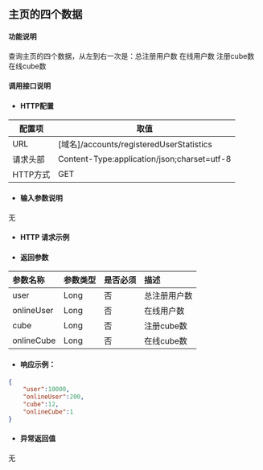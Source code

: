 ## 主页的四个数据

#### 功能说明
查询主页的四个数据，从左到右一次是：总注册用户数 在线用户数 注册cube数 在线cube数


#### 调用接口说明

* #### HTTP配置

| 配置项 | 取值 |
| --- | --- |
| URL | \[域名\]/accounts/registeredUserStatistics|
| 请求头部 | Content-Type:application/json;charset=utf-8 |
| HTTP方式 | GET |

* #### 输入参数说明

无  


* #### HTTP 请求示例


* #### 返回参数
| 参数名称 | 参数类型 | 是否必须 | 描述 |
| :--- | :--- | :--- | :--- |
| user| Long | 否 | 总注册用户数|
|onlineUser | Long | 否 |在线用户数 |
|cube | Long | 否 | 注册cube数|
|onlineCube | Long | 否 |在线cube数 |



* #### 响应示例：

```json
{
    "user":10000,
    "onlineUser":200,
    "cube":12,
    "onlineCube":1
}
```

* #### 异常返回值

无



